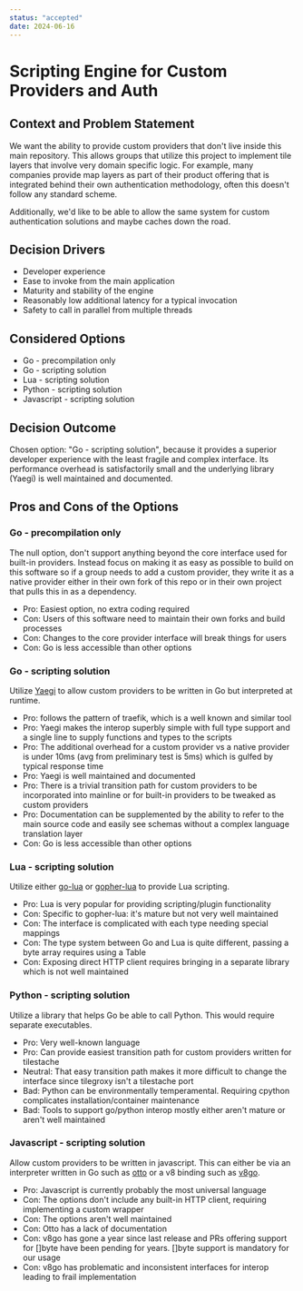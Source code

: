 ```yaml
---
status: "accepted"
date: 2024-06-16
---
```

# Scripting Engine for Custom Providers and Auth

## Context and Problem Statement

We want the ability to provide custom providers that don't live inside this main repository. This allows groups that utilize this project to implement tile layers that involve very domain specific logic. For example, many companies provide map layers as part of their product offering that is integrated behind their own authentication methodology, often this doesn't follow any standard scheme. 

Additionally, we'd like to be able to allow the same system for custom authentication solutions and maybe caches down the road.

## Decision Drivers

* Developer experience
* Ease to invoke from the main application
* Maturity and stability of the engine
* Reasonably low additional latency for a typical invocation
* Safety to call in parallel from multiple threads

## Considered Options

* Go - precompilation only
* Go - scripting solution
* Lua - scripting solution
* Python - scripting solution
* Javascript - scripting solution

## Decision Outcome

Chosen option: "Go - scripting solution", because it provides a superior developer experience with the least fragile and complex interface. Its performance overhead is satisfactorily small and the underlying library (Yaegi) is well maintained and documented.

## Pros and Cons of the Options

### Go - precompilation only 

The null option, don't support anything beyond the core interface used for built-in providers.  Instead focus on making it as easy as possible to build on this software so if a group needs to add a custom provider, they write it as a native provider either in their own fork of this repo or in their own project that pulls this in as a dependency.

* Pro: Easiest option, no extra coding required
* Con: Users of this software need to maintain their own forks and build processes
* Con: Changes to the core provider interface will break things for users
* Con: Go is less accessible than other options

### Go - scripting solution

Utilize [Yaegi](https://github.com/traefik/yaegi) to allow custom providers to be written in Go but interpreted at runtime.

* Pro: follows the pattern of traefik, which is a well known and similar tool
* Pro: Yaegi makes the interop superbly simple with full type support and a single line to supply functions and types to the scripts
* Pro: The additional overhead for a custom provider vs a native provider is under 10ms (avg from preliminary test is 5ms) which is gulfed by typical response time
* Pro: Yaegi is well maintained and documented
* Pro: There is a trivial transition path for custom providers to be incorporated into mainline or for built-in providers to be tweaked as custom providers
* Pro: Documentation can be supplemented by the ability to refer to the main source code and easily see schemas without a complex language translation layer
* Con: Go is less accessible than other options

### Lua - scripting solution

Utilize either [go-lua](https://github.com/Shopify/go-lua) or [gopher-lua](https://github.com/yuin/gopher-lua) to provide Lua scripting.

* Pro: Lua is very popular for providing scripting/plugin functionality
* Con: Specific to gopher-lua: it's mature but not very well maintained
* Con: The interface is complicated with each type needing special mappings
* Con: The type system between Go and Lua is quite different, passing a byte array requires using a Table
* Con: Exposing direct HTTP client requires bringing in a separate library which is not well maintained

### Python - scripting solution

Utilize a library that helps Go be able to call Python. This would require separate executables.

* Pro: Very well-known language
* Pro: Can provide easiest transition path for custom providers written for tilestache
* Neutral: That easy transition path makes it more difficult to change the interface since tilegroxy isn't a tilestache port
* Bad: Python can be environmentally temperamental. Requiring cpython complicates installation/container maintenance
* Bad: Tools to support go/python interop mostly either aren't mature or aren't well maintained


### Javascript - scripting solution

Allow custom providers to be written in javascript. This can either be via an interpreter written in Go such as [otto](https://github.com/robertkrimen/otto) or a v8 binding such as [v8go](https://github.com/rogchap/v8go).

* Pro: Javascript is currently probably the most universal language 
* Con: The options don't include any built-in HTTP client, requiring implementing a custom wrapper 
* Con: The options aren't well maintained
* Con: Otto has a lack of documentation
* Con: v8go has gone a year since last release and PRs offering support for []byte have been pending for years. []byte support is mandatory for our usage
* Con: v8go has problematic and inconsistent interfaces for interop leading to frail implementation
